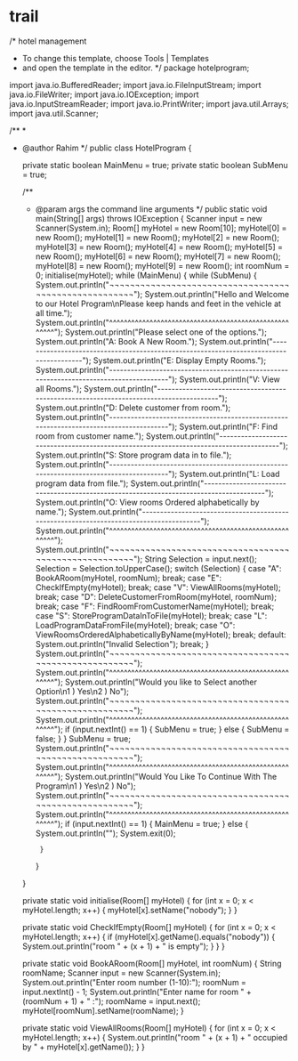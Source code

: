 # trail
/* hotel management
 * To change this template, choose Tools | Templates
 * and open the template in the editor.
 */
package hotelprogram;

import java.io.BufferedReader;
import java.io.FileInputStream;
import java.io.FileWriter;
import java.io.IOException;
import java.io.InputStreamReader;
import java.io.PrintWriter;
import java.util.Arrays;
import java.util.Scanner;

/**
 *
 * @author Rahim
 */
public class HotelProgram {

    private static boolean MainMenu = true;
    private static boolean SubMenu = true;

    /**
     * @param args the command line arguments
     */
    public static void main(String[] args) throws IOException {
        Scanner input = new Scanner(System.in);
        Room[] myHotel = new Room[10];
        myHotel[0] = new Room();
        myHotel[1] = new Room();
        myHotel[2] = new Room();
        myHotel[3] = new Room();
        myHotel[4] = new Room();
        myHotel[5] = new Room();
        myHotel[6] = new Room();
        myHotel[7] = new Room();
        myHotel[8] = new Room();
        myHotel[9] = new Room();
        int roomNum = 0;
        initialise(myHotel);
        while (MainMenu) {
            while (SubMenu) {
                System.out.println("¬¬¬¬¬¬¬¬¬¬¬¬¬¬¬¬¬¬¬¬¬¬¬¬¬¬¬¬¬¬¬¬¬¬¬¬¬¬¬¬¬¬¬¬¬¬¬¬¬¬¬¬¬¬");
                System.out.println("Hello and Welcome to our Hotel Program\nPlease keep hands and feet in the vehicle at all time.");
                System.out.println("^^^^^^^^^^^^^^^^^^^^^^^^^^^^^^^^^^^^^^^^^^^^^^^^^^^^^^");
                System.out.println("Please select one of the options.");
                System.out.println("A: Book A New Room.");
                System.out.println("---------------------------------------------------------------------------------------");
                System.out.println("E: Display Empty Rooms.");
                System.out.println("---------------------------------------------------------------------------------------");
                System.out.println("V: View all Rooms.");
                System.out.println("---------------------------------------------------------------------------------------");
                System.out.println("D: Delete customer from room.");
                System.out.println("---------------------------------------------------------------------------------------");
                System.out.println("F: Find room from customer name.");
                System.out.println("---------------------------------------------------------------------------------------");
                System.out.println("S: Store program data in to file.");
                System.out.println("---------------------------------------------------------------------------------------");
                System.out.println("L: Load program data from file.");
                System.out.println("---------------------------------------------------------------------------------------");
                System.out.println("O: View rooms Ordered alphabetically by name.");
                System.out.println("---------------------------------------------------------------------------------------");
                System.out.println("^^^^^^^^^^^^^^^^^^^^^^^^^^^^^^^^^^^^^^^^^^^^^^^^^^^^^^");
                System.out.println("¬¬¬¬¬¬¬¬¬¬¬¬¬¬¬¬¬¬¬¬¬¬¬¬¬¬¬¬¬¬¬¬¬¬¬¬¬¬¬¬¬¬¬¬¬¬¬¬¬¬¬¬¬¬");
                String Selection = input.next();
                Selection = Selection.toUpperCase();
                switch (Selection) {
                    case "A":
                        BookARoom(myHotel, roomNum);
                        break;
                    case "E":
                        CheckIfEmpty(myHotel);
                        break;
                    case "V":
                        ViewAllRooms(myHotel);
                        break;
                    case "D":
                        DeleteCustomerFromRoom(myHotel, roomNum);
                        break;
                    case "F":
                        FindRoomFromCustomerName(myHotel);
                        break;
                    case "S":
                        StoreProgramDataInToFile(myHotel);
                        break;
                    case "L":
                        LoadProgramDataFromFile(myHotel);
                        break;
                    case "O":
                        ViewRoomsOrderedAlphabeticallyByName(myHotel);
                        break;
                    default:
                        System.out.println("Invalid Selection");
                        break;
                }
                System.out.println("¬¬¬¬¬¬¬¬¬¬¬¬¬¬¬¬¬¬¬¬¬¬¬¬¬¬¬¬¬¬¬¬¬¬¬¬¬¬¬¬¬¬¬¬¬¬¬¬¬¬¬¬¬¬");
                System.out.println("^^^^^^^^^^^^^^^^^^^^^^^^^^^^^^^^^^^^^^^^^^^^^^^^^^^^^^");
                System.out.println("Would you like to Select another Option\n1 ) Yes\n2 ) No");
                System.out.println("¬¬¬¬¬¬¬¬¬¬¬¬¬¬¬¬¬¬¬¬¬¬¬¬¬¬¬¬¬¬¬¬¬¬¬¬¬¬¬¬¬¬¬¬¬¬¬¬¬¬¬¬¬¬");
                System.out.println("^^^^^^^^^^^^^^^^^^^^^^^^^^^^^^^^^^^^^^^^^^^^^^^^^^^^^^");
                if (input.nextInt() == 1) {
                    SubMenu = true;
                } else {
                    SubMenu = false;
                }
            }
            SubMenu = true;
            System.out.println("¬¬¬¬¬¬¬¬¬¬¬¬¬¬¬¬¬¬¬¬¬¬¬¬¬¬¬¬¬¬¬¬¬¬¬¬¬¬¬¬¬¬¬¬¬¬¬¬¬¬¬¬¬¬");
            System.out.println("^^^^^^^^^^^^^^^^^^^^^^^^^^^^^^^^^^^^^^^^^^^^^^^^^^^^^^");
            System.out.println("Would You Like To Continue With The Program\n1 ) Yes\n2 ) No");
            System.out.println("¬¬¬¬¬¬¬¬¬¬¬¬¬¬¬¬¬¬¬¬¬¬¬¬¬¬¬¬¬¬¬¬¬¬¬¬¬¬¬¬¬¬¬¬¬¬¬¬¬¬¬¬¬¬");
            System.out.println("^^^^^^^^^^^^^^^^^^^^^^^^^^^^^^^^^^^^^^^^^^^^^^^^^^^^^^");
            if (input.nextInt() == 1) {
                MainMenu = true;
            } else {
                System.out.println("");
                System.exit(0);

            }
        }

    }

    private static void initialise(Room[] myHotel) {
        for (int x = 0; x < myHotel.length; x++) {
            myHotel[x].setName("nobody");
        }
    }

    private static void CheckIfEmpty(Room[] myHotel) {
        for (int x = 0; x < myHotel.length; x++) {
            if (myHotel[x].getName().equals("nobody")) {
                System.out.println("room " + (x + 1) + " is empty");
            }
        }
    }

    private static void BookARoom(Room[] myHotel, int roomNum) {
        String roomName;
        Scanner input = new Scanner(System.in);
        System.out.println("Enter room number (1-10):");
        roomNum = input.nextInt() - 1;
        System.out.println("Enter name for room " + (roomNum + 1) + " :");
        roomName = input.next();
        myHotel[roomNum].setName(roomName);
    }

    private static void ViewAllRooms(Room[] myHotel) {
        for (int x = 0; x < myHotel.length; x++) {
            System.out.println("room " + (x + 1) + " occupied by " + myHotel[x].getName());
        }
    }
